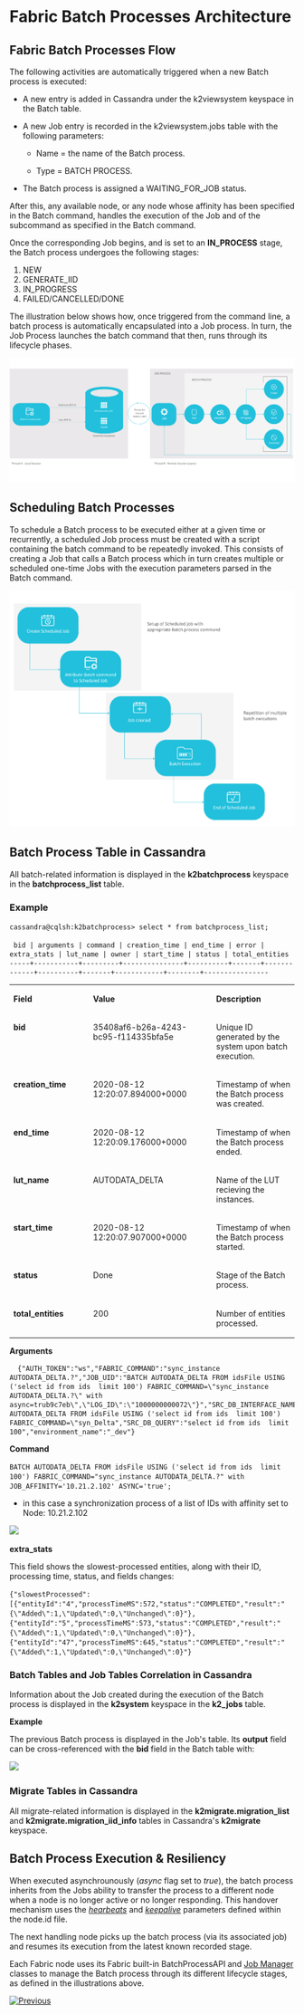 # **Fabric Batch Processes Architecture**

## **Fabric Batch Processes Flow**  

The following activities are automatically triggered when a new Batch process is executed:
-  A new entry is added in Cassandra under the k2viewsystem keyspace in the Batch table.
-  A new Job entry is recorded in the k2viewsystem.jobs table with the following parameters:
   
   -  Name = the name of the Batch process.
   
   -  Type = BATCH PROCESS.
-  The Batch process is assigned a WAITING_FOR_JOB status.  

After this, any available node, or any node whose affinity has been specified in the Batch command, handles the execution of the Job and of the subcommand as specified in the Batch command.

Once the corresponding Job begins, and is set to an **IN_PROCESS** stage, the Batch process undergoes the following stages:
1. NEW
2. GENERATE_IID
3. IN_PROGRESS
4. FAILED/CANCELLED/DONE

The illustration below shows how, once triggered from the command line, a batch process is automatically encapsulated into a Job process. In turn, the Job Process launches the batch command that then, runs through its lifecycle phases. 
 

<img src="/articles/20_jobs_and_batch_services/images/13_jobs_and_batch_services_batch_process.PNG">



## **Scheduling Batch Processes**

To schedule a Batch process to be executed either at a given time or recurrently, a scheduled Job process must be created with a script containing the batch command to be repeatedly invoked. This consists of creating a Job that calls a Batch process which in turn creates multiple or scheduled one-time Jobs with the execution parameters parsed in the Batch command.

<img src="/articles/20_jobs_and_batch_services/images/14_jobs_and_batch_services_scheduled_batch_process.PNG">
 

## **Batch Process Table in Cassandra**
All batch-related information is displayed in the **k2batchprocess** keyspace in the **batchprocess_list** table.

### Example 

```
cassandra@cqlsh:k2batchprocess> select * from batchprocess_list;

 bid | arguments | command | creation_time | end_time | error | extra_stats | lut_name | owner | start_time | status | total_entities
-----+-----------+---------+---------------+----------+-------+-------------+----------+-------+------------+--------+----------------

```


<table width="900pxl">
<tbody>
<tr>
<td valign="top" width="300pxl">
<p><strong>Field</strong></p>
</td>
<td valign="top" width="400pxl">
<p><strong>Value</strong></p>
</td>
<td valign="top" width="400pxl">
<p><strong>Description</strong></p>
</td>

</tr>
<tr>
<td valign="top" width="300pxl">
<p><strong>bid</strong></p>
</td>
<td valign="top" width="400pxl">
<p>35408af6-b26a-4243-bc95-f114335bfa5e</p>
</td>
<td valign="top" width="400pxl">
<p>Unique ID generated by the system upon batch execution.</p>
</td>
 
 
</tr>
<tr>
<td valign="top" width="300pxl">
<p><strong>creation_time</strong></p>
</td>
<td valign="top" width="400pxl">
<p>2020-08-12 12:20:07.894000+0000</p>
</td>
<td valign="top" width="400pxl">
<p>Timestamp of when the Batch process was created.</p>
</td>
</tr>

<tr>
<td valign="top" width="300pxl">
<p><strong>end_time</strong></p>
</td>
<td valign="top" width="400pxl">
<p>2020-08-12 12:20:09.176000+0000</p>
</td>
<td valign="top" width="400pxl">
<p>Timestamp of when the Batch process ended.</p>
</td>
</tr>

<tr>
<td valign="top" width="300pxl">
<p><strong>lut_name</strong></p>
</td>
<td valign="top" width="400pxl">
<p>AUTODATA_DELTA</p>
</td>
<td valign="top" width="400pxl">
<p>Name of the LUT recieving the instances.</p>
</td>
</tr>


<tr>
<td valign="top" width="300pxl">
<p><strong>start_time</strong></p>
</td>
<td valign="top" width="400pxl">
<p>2020-08-12 12:20:07.907000+0000</p>
</td>
<td valign="top" width="400pxl">
<p>Timestamp of when the Batch process started.</p>
</td>
</tr>


<tr>
<td valign="top" width="300pxl">
<p><strong>status</strong></p>
</td>
<td valign="top" width="400pxl">
<p>Done</p>
</td>
<td valign="top" width="400pxl">
<p>Stage of the Batch process.</p>
</td>
</tr>


<tr>
<td valign="top" width="300pxl">
<p><strong>total_entities</strong></p>
</td>
<td valign="top" width="400pxl">
<p>200</p>
</td>
<td valign="top" width="400pxl">
<p>Number of entities processed.</p>
</td>
</tr>

</tbody>
</table>

**Arguments**  

      {"AUTH_TOKEN":"ws","FABRIC_COMMAND":"sync_instance AUTODATA_DELTA.?","JOB_UID":"BATCH AUTODATA_DELTA FROM idsFile USING ('select id from ids  limit 100') FABRIC_COMMAND=\"sync_instance AUTODATA_DELTA.?\" with async=trub9c7eb\",\"LOG_ID\":\"1000000000072\"}","SRC_DB_INTERFACE_NAME":"idsFile","AUTH_USER":"","sync_mode":"ON","INSTANCES_LIST":"","lu_name":"AUTODATA_DELTA","COMMAND":"BATCH AUTODATA_DELTA FROM idsFile USING ('select id from ids  limit 100') FABRIC_COMMAND=\"syn_Delta","SRC_DB_QUERY":"select id from ids  limit 100","environment_name":"_dev"}

**Command**  

```BATCH AUTODATA_DELTA FROM idsFile USING ('select id from ids  limit 100') FABRIC_COMMAND="sync_instance AUTODATA_DELTA.?" with JOB_AFFINITY='10.21.2.102' ASYNC='true';```

- in this case a synchronization process of a list of IDs with affinity set to Node: 10.21.2.102 

<img src="/articles/20_jobs_and_batch_services/images/17_jobs_and_batch_services_scheduled_batch_table2.PNG">


**extra_stats**  

This field shows the slowest-processed entities, along with their ID, processing time, status, and fields changes: 

```{"slowestProcessed":[{"entityId":"4","processTimeMS":572,"status":"COMPLETED","result":"{\"Added\":1,\"Updated\":0,\"Unchanged\":0}"},{"entityId":"5","processTimeMS":573,"status":"COMPLETED","result":"{\"Added\":1,\"Updated\":0,\"Unchanged\":0}"},{"entityId":"47","processTimeMS":645,"status":"COMPLETED","result":"{\"Added\":1,\"Updated\":0,\"Unchanged\":0}"}```



### **Batch Tables and Job Tables Correlation in Cassandra**
Information about the Job created during the execution of the Batch process is displayed in the **k2system** keyspace in the **k2_jobs** table.

**Example** 

The previous Batch process is displayed in the Job's table. Its **output** field can be cross-referenced with the **bid** field in the Batch table with:

<img src="/articles/20_jobs_and_batch_services/images/18_jobs_and_batch_services_scheduled_batch_table3.PNG">


### **Migrate Tables in Cassandra**
All migrate-related information is displayed in the **k2migrate.migration_list** and **k2migrate.migration_iid_info** tables in Cassandra's **k2migrate** keyspace.



## **Batch Process Execution & Resiliency**


When executed asynchrounously (*async* flag set to *true*), the batch process inherits from the Jobs ability to transfer the process to a different node when a node is no longer active or no longer responding. This handover mechanism uses the [*hearbeats*](/articles/20_jobs_and_batch_services/06_jobs_configuration.md#heartbeat) and [*keepalive*](/articles/20_jobs_and_batch_services/06_jobs_configuration.md#keepalive) parameters defined within the node.id file.

The next handling node picks up the batch process (via its associated job) and resumes its execution from the latest known recorded stage.   

Each Fabric node uses its Fabric built-in BatchProcessAPI and [Job Manager](/articles/20_jobs_and_batch_services/02_jobs_flow_and_status.md#jobs-logic) classes to manage the Batch process through its different lifecycle stages, as defined in the illustrations above.



[![Previous](/articles/images/Previous.png)](/articles/20_jobs_and_batch_services/15_batch_CDC_commands.md)



